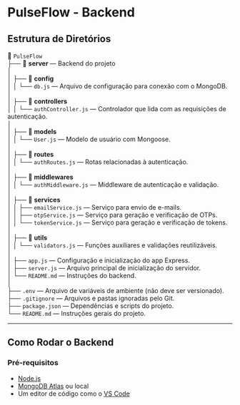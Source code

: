 # PulseFlow - Backend

## Estrutura de Diretórios

📂 `PulseFlow`  
├── 📁 **server** — Backend do projeto  
│  
│ ├── 📁 **config**  
│ │   └── `db.js` — Arquivo de configuração para conexão com o MongoDB.  
│  
│ ├── 📁 **controllers**  
│ │   └── `authController.js` — Controlador que lida com as requisições de autenticação.  
│  
│ ├── 📁 **models**  
│ │   └── `User.js` — Modelo de usuário com Mongoose.  
│  
│ ├── 📁 **routes**  
│ │   └── `authRoutes.js` — Rotas relacionadas à autenticação.  
│  
│ ├── 📁 **middlewares**  
│ │   └── `authMiddleware.js` — Middleware de autenticação e validação.  
│  
│ ├── 📁 **services**  
│ │   ├── `emailService.js` — Serviço para envio de e-mails.  
│ │   ├── `otpService.js` — Serviço para geração e verificação de OTPs.  
│ │   └── `tokenService.js` — Serviço para geração e verificação de tokens.  
│  
│ ├── 📁 **utils**  
│ │   └── `validators.js` — Funções auxiliares e validações reutilizáveis.  
│  
│ ├── `app.js` — Configuração e inicialização do app Express.  
│ ├── `server.js` — Arquivo principal de inicialização do servidor.  
│ └── `README.md` — Instruções do backend.  
│  
├── `.env` — Arquivo de variáveis de ambiente (não deve ser versionado).  
├── `.gitignore` — Arquivos e pastas ignoradas pelo Git.  
├── `package.json` — Dependências e scripts do projeto.  
└── `README.md` — Instruções gerais do projeto.

---

## Como Rodar o Backend

### Pré-requisitos

- [Node.js](https://nodejs.org)
- [MongoDB Atlas](https://www.mongodb.com/cloud/atlas) ou local
- Um editor de código como o [VS Code](https://code.visualstudio.com)

